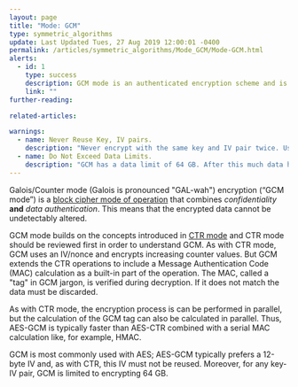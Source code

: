 ```yaml
---
layout: page
title: "Mode: GCM"
type: symmetric_algorithms
update: Last Updated Tues, 27 Aug 2019 12:00:01 -0400
permalink: /articles/symmetric_algorithms/Mode_GCM/Mode-GCM.html
alerts:
  - id: 1
    type: success
    description: GCM mode is an authenticated encryption scheme and is often recommended.
    link: ""
further-reading:

related-articles:

warnings:
  - name: Never Reuse Key, IV pairs.
    description: "Never encrypt with the same key and IV pair twice. Use one-time session keys whenever possible."
  - name: Do Not Exceed Data Limits.
    description: "GCM has a data limit of 64 GB. After this much data has been encrypted, the key and/or IV must be changed."
---
```


Galois/Counter mode (Galois is pronounced "GAL-wah") encryption (“GCM mode”) is a [block cipher mode of operation](/articles/concepts/block_cipher_modes.html) that combines _confidentiality_ **and** _data authentication_. This means that the encrypted data cannot be undetectably altered.

GCM mode builds on the concepts introduced in [CTR mode](/articles/symmetric_algorithms/Mode_CTR/Mode-CTR.html) and CTR mode should be reviewed first in order to understand GCM. As with CTR mode, GCM uses an IV/nonce and encrypts increasing counter values. But GCM extends the CTR operations to include a Message Authentication Code (MAC) calculation as a built-in part of the operation. The MAC, called a "tag" in GCM jargon, is verified during decryption. If it does not match the data must be discarded.

As with CTR mode, the encryption process is can be performed in parallel, but the calculation of the GCM tag can also be calculated in parallel. Thus, AES-GCM is typically faster than AES-CTR combined with a serial MAC calculation like, for example, HMAC.

GCM is most commonly used with AES; AES-GCM typically prefers a 12-byte IV and, as with CTR, this IV must not be reused. Moreover, for any key-IV pair, GCM is limited to encrypting 64 GB.
